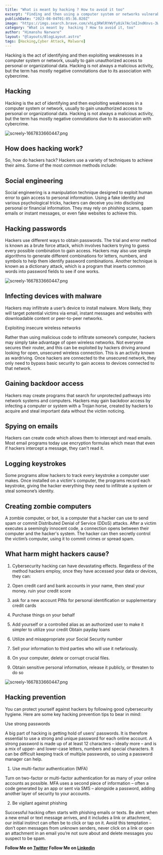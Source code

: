 ```yaml
---
title: "What is meant by hacking ? How to avoid it too"
excerpt: "Finding and then using a computer system or networks vulnerabilities to hack is the act of trying to obtain unauthorized access to someone else s or an organization s data. Although hacking is not always harmful  the phrase has a bad reputation because of its connection to online crime."
publishDate: "2023-08-04T01:05:36.020Z"
image: "https://imgs.search.brave.com/xhLg3RWlRYWVfy8ik7AclmIJndKnvs-3Wodd0qKW1xA/rs:fit:860:0:0/g:ce/aHR0cHM6Ly90NC5m/dGNkbi5uZXQvanBn/LzAyLzMwLzA2LzEz/LzM2MF9GXzIzMDA2/MTMzOV9JaVJtY0k0/MXc3ZHd1VTI5TWda/YWdaWGdITkF4SkU1/Ui5qcGc"
category: "What is meant by  hacking ? How to avoid it, too"
author: "Himanshu Narware"
layout: "@layouts/BlogLayout.astro"
tags: [Hacking,Cyber Attack, Malware]
---
```

Hacking is the act of identifying and then exploiting weaknesses in a computer system or network, usually to gain unauthorized access to personal or organizational data. Hacking is not always a malicious activity, but the term has mostly negative connotations due to its association with cybercrime.

## Hacking
Hacking is the act of identifying and then exploiting weaknesses in a computer system or network, usually to gain unauthorized access to personal or organizational data. Hacking is not always a malicious activity, but the term has mostly negative connotations due to its association with cybercrime.

 ![screely-1667833660447.png](https://imgs.search.brave.com/IAMslgyaowPVH9TTzfV6BAEz93KD0NwMSvJ7UFBlfnk/rs:fit:860:0:0/g:ce/aHR0cHM6Ly90NC5m/dGNkbi5uZXQvanBn/LzAyLzI1LzUyLzQx/LzM2MF9GXzIyNTUy/NDEwOF9OYWdpQVpk/NU1JWUZkdmRBVlNt/MGxFSW5yM0R2djVw/OC5qcGc)

## How does hacking work?
So, how do hackers hack? Hackers use a variety of techniques to achieve their aims. Some of the most common methods include:

## Social engineering

Social engineering is a manipulation technique designed to exploit human error to gain access to personal information. Using a fake identity and various psychological tricks, hackers can deceive you into disclosing personal or financial information. They may rely on phishing scams, spam emails or instant messages, or even fake websites to achieve this.

## Hacking passwords

Hackers use different ways to obtain passwords. The trial and error method is known as a brute force attack, which involves hackers trying to guess every possible combination to gain access. Hackers may also use simple algorithms to generate different combinations for letters, numbers, and symbols to help them identify password combinations. Another technique is known as a dictionary attack, which is a program that inserts common words into password fields to see if one works.

 ![screely-1667833660447.png](https://imgs.search.brave.com/c6U-NAN1orZOHkqh7qEQmTGVv_cHcRTpVQmc9JsO30A/rs:fit:860:0:0/g:ce/aHR0cHM6Ly9tZWRp/YS5nZXR0eWltYWdl/cy5jb20vaWQvODk5/ODYxNzA0L3Bob3Rv/L2hhY2tlci13b3Jr/aW5nLWFsb25lLmpw/Zz9zPTYxMng2MTIm/dz0wJms9MjAmYz0z/U1hkRDdIR3RtZU92/Y1V5cFFFVV9vdDJ6/cGRUUl9DSVBvcU83/aWxVWWxnPQ)
## Infecting devices with malware

Hackers may infiltrate a user’s device to install malware. More likely, they will target potential victims via email, instant messages and websites with downloadable content or peer-to-peer networks.

Exploiting insecure wireless networks

Rather than using malicious code to infiltrate someone’s computer, hackers may simply take advantage of open wireless networks. Not everyone secures their router, and this can be exploited by hackers driving around looking for open, unsecured wireless connection. This is an activity known as wardriving. Once hackers are connected to the unsecured network, they only need to bypass basic security to gain access to devices connected to that network.

## Gaining backdoor access

Hackers may create programs that search for unprotected pathways into network systems and computers. Hackers may gain backdoor access by infecting a computer or system with a Trojan horse, created by hackers to acquire and steal important data without the victim noticing.

## Spying on emails

Hackers can create code which allows them to intercept and read emails. Most email programs today use encryption formulas which mean that even if hackers intercept a message, they can't read it.

## Logging keystrokes

Some programs allow hackers to track every keystroke a computer user makes. Once installed on a victim's computer, the programs record each keystroke, giving the hacker everything they need to infiltrate a system or steal someone’s identity.

## Creating zombie computers

A zombie computer, or bot, is a computer that a hacker can use to send spam or commit Distributed Denial of Service (DDoS) attacks. After a victim executes a seemingly innocent code, a connection opens between their computer and the hacker's system. The hacker can then secretly control the victim’s computer, using it to commit crimes or spread spam.

## What harm might hackers cause?
1. Cybersecurity hacking can have devastating effects. Regardless of the method hackers employ, once they have accessed your data or devices, they can:

2. Open credit card and bank accounts in your name, then steal your money.
ruin your credit score
3. ask for a new account PINs for personal identification or supplementary credit cards
4. Purchase things on your behalf
5. Add yourself or a controlled alias as an authorized user to make it simpler to utilize your credit Obtain payday loans
6. Utilize and misappropriate your Social Security number
7. Sell your information to third parties who will use it nefariously.
8. On your computer, delete or corrupt crucial files.
9. Obtain sensitive personal information, release it publicly, or threaten to do so

 ![screely-1667833660447.png](https://imgs.search.brave.com/6oQnPgrKZJkIGKBR-mR7OGCxP6utWamawzYkOM1l0fg/rs:fit:860:0:0/g:ce/aHR0cHM6Ly9zdDMu/ZGVwb3NpdHBob3Rv/cy5jb20vMjU3MjU2/MS8xNjM1Mi9pLzYw/MC9kZXBvc2l0cGhv/dG9zXzE2MzUyMzA5/Mi1zdG9jay1waG90/by1kYW5nZXJvdXMt/aG9vZGVkLWhhY2tl/ci1icmVha3MtaW50/by5qcGc)

## Hacking prevention
You can protect yourself against hackers by following good cybersecurity hygiene. Here are some key hacking prevention tips to bear in mind:

Use strong passwords

A big part of hacking is getting hold of users' passwords. It is therefore essential to use a strong and unique password for each online account. A strong password is made up of at least 12 characters – ideally more – and is a mix of upper- and lower-case letters, numbers and special characters. It can be difficult keeping track of multiple passwords, so using a password manager can help.

1. Use multi-factor authentication (MFA)

Turn on two-factor or multi-factor authentication for as many of your online accounts as possible. MFA uses a second piece of information – often a code generated by an app or sent via SMS – alongside a password, adding another layer of security to your accounts.

2. Be vigilant against phishing

Successful hacking often starts with phishing emails or texts. Be alert: when a new email or text message arrives, and it includes a link or attachment, our initial instinct can often be to click or tap on it. Avoid this temptation – don’t open messages from unknown senders, never click on a link or open an attachment in an email you’re not sure about and delete messages you suspect to be spam.

**Follow Me on [Twitter](https://twitter.com/N_Himanshu_)** 
**Follow Me on [Linkedin](https://www.linkedin.com/in/himanshunarware/)** 


